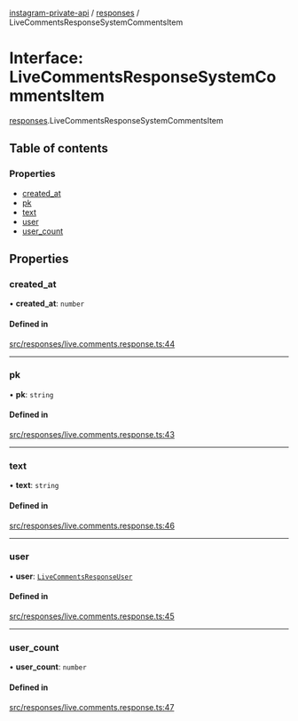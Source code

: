 [instagram-private-api](../../README.md) / [responses](../../modules/responses.md) / LiveCommentsResponseSystemCommentsItem

# Interface: LiveCommentsResponseSystemCommentsItem

[responses](../../modules/responses.md).LiveCommentsResponseSystemCommentsItem

## Table of contents

### Properties

- [created\_at](LiveCommentsResponseSystemCommentsItem.md#created_at)
- [pk](LiveCommentsResponseSystemCommentsItem.md#pk)
- [text](LiveCommentsResponseSystemCommentsItem.md#text)
- [user](LiveCommentsResponseSystemCommentsItem.md#user)
- [user\_count](LiveCommentsResponseSystemCommentsItem.md#user_count)

## Properties

### created\_at

• **created\_at**: `number`

#### Defined in

[src/responses/live.comments.response.ts:44](https://github.com/Nerixyz/instagram-private-api/blob/b3351b9/src/responses/live.comments.response.ts#L44)

___

### pk

• **pk**: `string`

#### Defined in

[src/responses/live.comments.response.ts:43](https://github.com/Nerixyz/instagram-private-api/blob/b3351b9/src/responses/live.comments.response.ts#L43)

___

### text

• **text**: `string`

#### Defined in

[src/responses/live.comments.response.ts:46](https://github.com/Nerixyz/instagram-private-api/blob/b3351b9/src/responses/live.comments.response.ts#L46)

___

### user

• **user**: [`LiveCommentsResponseUser`](LiveCommentsResponseUser.md)

#### Defined in

[src/responses/live.comments.response.ts:45](https://github.com/Nerixyz/instagram-private-api/blob/b3351b9/src/responses/live.comments.response.ts#L45)

___

### user\_count

• **user\_count**: `number`

#### Defined in

[src/responses/live.comments.response.ts:47](https://github.com/Nerixyz/instagram-private-api/blob/b3351b9/src/responses/live.comments.response.ts#L47)
